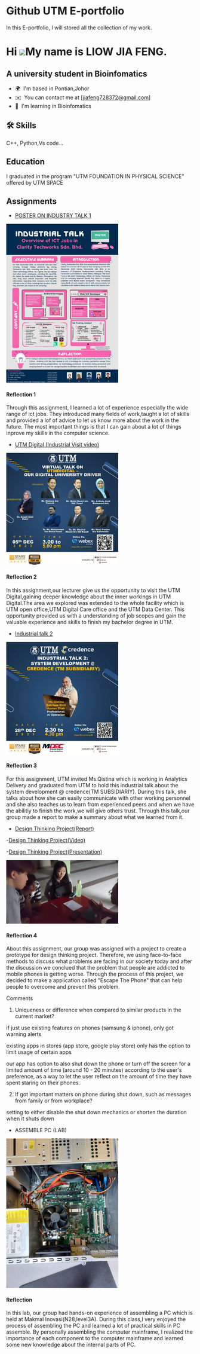 # Github UTM E-portfolio

In this E-portfolio, I will stored all the collection of my work.

Hi ![](https://user-images.githubusercontent.com/18350557/176309783-0785949b-9127-417c-8b55-ab5a4333674e.gif)My name is LIOW JIA FENG.
======================================================================================================================================

A university student in Bioinfomatics
-------------------------------------


* 🌍  I'm based in Pontian,Johor
* ✉️  You can contact me at [jiafeng728372@gmail.com]
* 🧠  I'm learning in Bioinfomatics


## 🛠 Skills
C++, Python,Vs code...


## Education
I graduated in the program "UTM FOUNDATION IN PHYSICAL SCIENCE" offered by UTM SPACE

## Assignments
- [POSTER ON INDUSTRY TALK 1](https://github.com/Jiafeng7/Utm-e-portfolio/blob/main/image/Poster%20Group%207%20Assignment%201%20v.jpg)

<img src="./image/Poster Group 7 Assignment 1 v.jpg" alt="Image Alt Text" width="300"/>

#### Reflection 1

Through this assignment, I learned a lot of experience especially the wide range of ict jobs. They introduced many fields of work,taught a lot of skills and provided a lof of advice to let us know more about the work in the future. The most important things is that I can gain about a lot of things inprove my skills in the computer science.

- [UTM Digital (Industrial Visit video) ](https://drive.google.com/file/d/1b1AOXlodejqZw1LEypilv7YbPJhb82tX/view)

<img src="./image/utmdigitalvirtualtalk.jpg" alt="Image Alt Text" width="300"/>

#### Reflection 2
In this assignment,our lecturer give us the opportunity to visit the UTM Digital,gaining deeper knowledge about the inner workings in UTM Digital.The area we explored was extended to the whole facility which is UTM open office,UTM Digital Care office and the UTM Data Center. This opportunity provided us with a understanding of job scopes and gain the valuable experience and skills to finish my bachelor degree in UTM. 

- [Industrial talk 2](https://github.com/Jiafeng7/Utm-e-portfolio/blob/main/pdf/GROUP%207%20REPORT%20ON%20INDUSTRY%202.pdf)

<img src="./image/postertalk2.jpg" alt="Image Alt Text" width="300"/>

#### Reflection 3
For this assignment, UTM invited Ms.Qistina which is working in Analytics Delivery and graduated from UTM to hold this industrial talk about the system development @ credence(TM SUBSIDIARIY). During this talk, she talks about how she can easily communicate with other working personnel and she also teaches us to learn from experienced peers and when we have the abilitiy to finish the work,we will give others trust. Through this talk,our group made a report to make a summary about what we learned from it.


- [Design Thinking Project(Report)](https://github.com/Jiafeng7/Utm-e-portfolio/blob/main/pdf/SECP1513%20Report-1.pdf)

-[Design Thinking Project(Video)](https://www.youtube.com/watch?v=N6It7ssxl84)

-[Design Thinking Project(Presentation)](https://github.com/Jiafeng7/Utm-e-portfolio/blob/main/pdf/Design%20Thinking%20.pptx)

<img src="./image/discussion.jpg" alt="Image Alt Text" width="300"/>

#### Reflection 4

About this assignment, our group was assigned with a project to create a prototype for design thinking project. Therefore, we using face-to-face methods to discuss what problems are facing in our society today and after the discussion we conclued that the problem that people are addicted to mobile phones is getting worse. Through the process of this project, we decided to make a application called "Escape The Phone" that can help people to overcome and prevent this problem.

Comments

1. Uniqueness or difference when compared to similar products in the current market?

 if just use existing features on phones (samsung & iphone), only got warning alerts

 existing apps in stores (app store, google play store) only has the option to limit usage of certain apps

 our app has option to also shut down the phone or turn off the screen for a limited amount of time (around 10 - 20 minutes) according to the user's preference, as a way to let the user reflect on the amount of time they have spent staring on their phones.


2. If got important matters on phone during shut down, such as messages from family or from workplace?

setting to either disable the shut down mechanics or shorten the duration when it shuts down



- ASSEMBLE PC (LAB)
<img src="./image/PCAssemble (1).jpg" alt="Image Alt Text" width="300"/>

#### Reflection
In this lab, our group had hands-on experience of assembling a PC which is held at Makmal Inovasi(N28,level3A). During this class,I very enjoyed the process of assembling the PC and learned a lot of practical skills in PC assemble. By personally assembling the computer mainframe, I realized the importance of each component to the computer mainframe and learned some new knowledge about the internal parts of PC.
